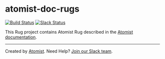 # atomist-doc-rugs

[![Build Status](https://travis-ci.org/atomist-rugs/atomist-doc-rugs.svg?branch=master)](https://travis-ci.org/atomist-rugs/atomist-doc-rugs)
[![Slack Status](https://join.atomist.com/badge.svg)](https://join.atomist.com)

This Rug project contains Atomist Rug described in the 
[Atomist documentation][docs].

[docs]: http://docs.atomist.com/

---
Created by [Atomist][atomist].
Need Help?  [Join our Slack team][slack].

[atomist]: https://www.atomist.com/
[slack]: https://join.atomist.com/
